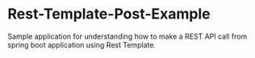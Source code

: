 # Rest-Template-Post-Example
Sample application for understanding how to make a REST API call from spring boot application using Rest Template.
